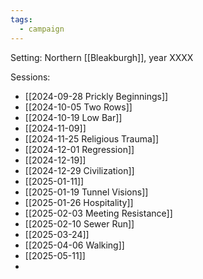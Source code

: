 ```yaml
---
tags:
  - campaign
---
```

Setting: Northern [[Bleakburgh]], year XXXX

Sessions:
- [[2024-09-28 Prickly Beginnings]]
- [[2024-10-05 Two Rows]]
- [[2024-10-19 Low Bar]]
- [[2024-11-09]]
- [[2024-11-25 Religious Trauma]]
- [[2024-12-01 Regression]]
- [[2024-12-19]]
- [[2024-12-29 Civilization]]
- [[2025-01-11]]
- [[2025-01-19 Tunnel Visions]]
- [[2025-01-26 Hospitality]]
- [[2025-02-03 Meeting Resistance]]
- [[2025-02-10 Sewer Run]]
- [[2025-03-24]]
- [[2025-04-06 Walking]]
- [[2025-05-11]]
- 